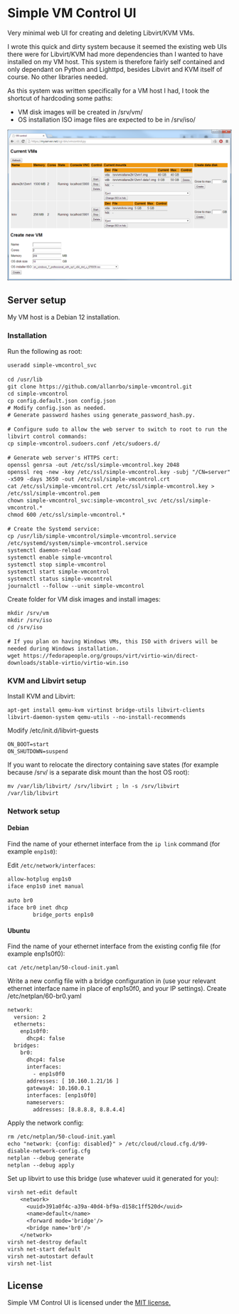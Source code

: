 Simple VM Control UI
====================

Very minimal web UI for creating and deleting Libvirt/KVM VMs.

I wrote this quick and dirty system because it seemed the existing web UIs there were for Libvirt/KVM had more dependencies than I wanted to have installed on my VM host. This system is therefore fairly self contained and only dependant on Python and Lighttpd, besides Libvirt and KVM itself of course. No other libraries needed.

As this system was written specifically for a VM host I had, I took the shortcut of hardcoding some paths:
 * VM disk images will be created in /srv/vm/
 * OS installation ISO image files are expected to be in /srv/iso/

![Screenshot](https://github.com/allanrbo/simple-vmcontrol/blob/master/docs/screenshot1.png?raw=true)

Server setup
------------
My VM host is a Debian 12 installation.

### Installation

Run the following as root:

    useradd simple-vmcontrol_svc

    cd /usr/lib
    git clone https://github.com/allanrbo/simple-vmcontrol.git
    cd simple-vmcontrol
    cp config.default.json config.json
    # Modify config.json as needed.
    # Generate password hashes using generate_password_hash.py.

    # Configure sudo to allow the web server to switch to root to run the libvirt control commands:
    cp simple-vmcontrol.sudoers.conf /etc/sudoers.d/

    # Generate web server's HTTPS cert:
    openssl genrsa -out /etc/ssl/simple-vmcontrol.key 2048
    openssl req -new -key /etc/ssl/simple-vmcontrol.key -subj "/CN=server" -x509 -days 3650 -out /etc/ssl/simple-vmcontrol.crt
    cat /etc/ssl/simple-vmcontrol.crt /etc/ssl/simple-vmcontrol.key > /etc/ssl/simple-vmcontrol.pem
    chown simple-vmcontrol_svc:simple-vmcontrol_svc /etc/ssl/simple-vmcontrol.*
    chmod 600 /etc/ssl/simple-vmcontrol.*

    # Create the Systemd service:
    cp /usr/lib/simple-vmcontrol/simple-vmcontrol.service /etc/systemd/system/simple-vmcontrol.service
    systemctl daemon-reload
    systemctl enable simple-vmcontrol
    systemctl stop simple-vmcontrol
    systemctl start simple-vmcontrol
    systemctl status simple-vmcontrol
    journalctl --follow --unit simple-vmcontrol

Create folder for VM disk images and install images:

    mkdir /srv/vm
    mkdir /srv/iso
    cd /srv/iso

    # If you plan on having Windows VMs, this ISO with drivers will be needed during Windows installation.
    wget https://fedorapeople.org/groups/virt/virtio-win/direct-downloads/stable-virtio/virtio-win.iso

### KVM and Libvirt setup

Install KVM and Libvirt:

    apt-get install qemu-kvm virtinst bridge-utils libvirt-clients libvirt-daemon-system qemu-utils --no-install-recommends

Modify /etc/init.d/libvirt-guests

    ON_BOOT=start
    ON_SHUTDOWN=suspend

If you want to relocate the directory containing save states (for example because /srv/ is a separate disk mount than the host OS root):

    mv /var/lib/libvirt/ /srv/libvirt ; ln -s /srv/libvirt /var/lib/libvirt


### Network setup

#### Debian

Find the name of your ethernet interface from the `ip link` command (for example `enp1s0`):

Edit `/etc/network/interfaces`:

```
allow-hotplug enp1s0
iface enp1s0 inet manual

auto br0
iface br0 inet dhcp
        bridge_ports enp1s0
```

#### Ubuntu

Find the name of your ethernet interface from the existing config file (for example enp1s0f0):

    cat /etc/netplan/50-cloud-init.yaml

Write a new config file with a bridge configuration in (use your relevant ethernet interface name in place of enp1s0f0, and your IP settings). Create /etc/netplan/60-br0.yaml

    network:
      version: 2
      ethernets:
        enp1s0f0:
          dhcp4: false
      bridges:
        br0:
          dhcp4: false
          interfaces:
            - enp1s0f0
          addresses: [ 10.160.1.21/16 ]
          gateway4: 10.160.0.1
          interfaces: [enp1s0f0]
          nameservers:
            addresses: [8.8.8.8, 8.8.4.4]

Apply the network config:

    rm /etc/netplan/50-cloud-init.yaml
    echo "network: {config: disabled}" > /etc/cloud/cloud.cfg.d/99-disable-network-config.cfg
    netplan --debug generate
    netplan --debug apply

Set up libvirt to use this bridge (use whatever uuid it generated for you):

    virsh net-edit default
        <network>
          <uuid>391a0f4c-a39a-40d4-bf9a-d158c1ff520d</uuid>
          <name>default</name>
          <forward mode='bridge'/>
          <bridge name='br0'/>
        </network>
    virsh net-destroy default
    virsh net-start default
    virsh net-autostart default
    virsh net-list



License
-------

Simple VM Control UI is licensed under the [MIT license.](https://github.com/allanrbo/simple-vmcontrol/blob/master/LICENSE.txt)
